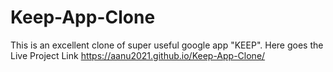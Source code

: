 # Keep-App-Clone
This is an excellent clone of super useful google app "KEEP".
Here goes the Live Project Link
https://aanu2021.github.io/Keep-App-Clone/
